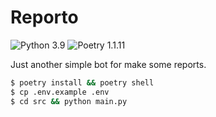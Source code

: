 Reporto
=====================

![Python 3.9](https://img.shields.io/badge/python-3.9-green.svg?style=flat) ![Poetry 1.1.11](https://img.shields.io/badge/poetry-1.1.11-green.svg?style=flat)

Just another simple bot for make some reports.

```bash
$ poetry install && poetry shell
$ cp .env.example .env
$ cd src && python main.py
```
